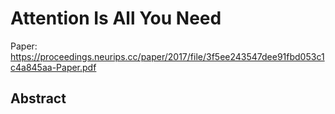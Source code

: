 # Attention Is All You Need

Paper: https://proceedings.neurips.cc/paper/2017/file/3f5ee243547dee91fbd053c1c4a845aa-Paper.pdf

## Abstract
